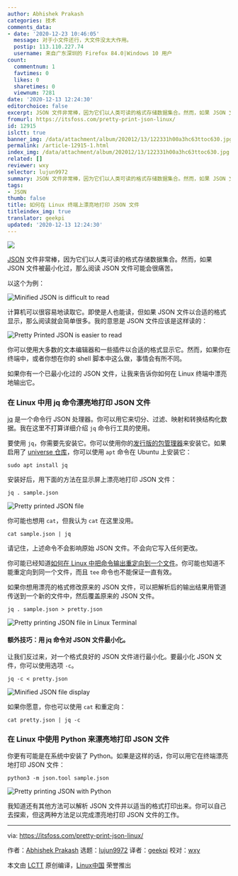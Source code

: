 ```yaml
---
author: Abhishek Prakash
categories: 技术
comments_data:
- date: '2020-12-23 10:46:05'
  message: 对于小文件还行，大文件没太大作用。
  postip: 113.110.227.74
  username: 来自广东深圳的 Firefox 84.0|Windows 10 用户
count:
  commentnum: 1
  favtimes: 0
  likes: 0
  sharetimes: 0
  viewnum: 7281
date: '2020-12-13 12:24:30'
editorchoice: false
excerpt: JSON 文件非常棒，因为它们以人类可读的格式存储数据集合。然而，如果 JSON 文件被最小化过，那么阅读 JSON 文件可能会很痛苦。
fromurl: https://itsfoss.com/pretty-print-json-linux/
id: 12915
islctt: true
banner_img: /data/attachment/album/202012/13/122331h00a3hc63ttoc630.jpg
permalink: /article-12915-1.html
index_img: /data/attachment/album/202012/13/122331h00a3hc63ttoc630.jpg.thumb.jpg
related: []
reviewer: wxy
selector: lujun9972
summary: JSON 文件非常棒，因为它们以人类可读的格式存储数据集合。然而，如果 JSON 文件被最小化过，那么阅读 JSON 文件可能会很痛苦。
tags:
- JSON
thumb: false
title: 如何在 Linux 终端上漂亮地打印 JSON 文件
titleindex_img: true
translator: geekpi
updated: '2020-12-13 12:24:30'
---
```


![](/data/attachment/album/202012/13/122331h00a3hc63ttoc630.jpg)


[JSON](https://www.json.org) 文件非常棒，因为它们以人类可读的格式存储数据集合。然而，如果 JSON 文件被最小化过，那么阅读 JSON 文件可能会很痛苦。


以这个为例：


![Minified JSON is difficult to read](/data/attachment/album/202012/13/122430wqgtp1gjtot17gs0.png)


计算机可以很容易地读取它。即使是人也能读，但如果 JSON 文件以合适的格式显示，那么阅读就会简单很多。我的意思是 JSON 文件应该是这样读的：


![Pretty Printed JSON is easier to read](/data/attachment/album/202012/13/122430nliz1tiujd15jklk.png)


你可以使用大多数的文本编辑器和一些插件以合适的格式显示它。然而，如果你在终端中，或者你想在你的 shell 脚本中这么做，事情会有所不同。


如果你有一个已最小化过的 JSON 文件，让我来告诉你如何在 Linux 终端中漂亮地输出它。


### 在 Linux 中用 jq 命令漂亮地打印 JSON 文件


[jq](https://stedolan.github.io/jq/) 是一个命令行 JSON 处理器。你可以用它来切分、过滤、映射和转换结构化数据。我在这里不打算详细介绍 `jq` 命令行工具的使用。


要使用 `jq`，你需要先安装它。你可以使用你的[发行版的包管理器](https://itsfoss.com/package-manager/)来安装它。如果启用了 [universe 仓库](https://itsfoss.com/ubuntu-repositories/)，你可以使用 `apt` 命令在 Ubuntu 上安装它：



```
sudo apt install jq

```

安装好后，用下面的方法在显示屏上漂亮地打印 JSON 文件：



```
jq . sample.json

```

![Pretty printed JSON file](/data/attachment/album/202012/13/122430m19h7vehhbokkkzb.png)


你可能也想用 `cat`，但我认为 `cat` 在这里没用。



```
cat sample.json | jq

```

请记住，上述命令不会影响原始 JSON 文件。不会向它写入任何更改。


你可能已经知道[如何在 Linux 中把命令输出重定向到一个文件](https://itsfoss.com/save-command-output-to-file-linux/)。你可能也知道不能重定向到同一个文件，而且 `tee` 命令也不能保证一直有效。


如果你想用漂亮的格式修改原来的 JSON 文件，可以把解析后的输出结果用管道传送到一个新的文件中，然后覆盖原来的 JSON 文件。



```
jq . sample.json > pretty.json

```

![Pretty printing JSON file in Linux Terminal](/data/attachment/album/202012/13/122431nptpmd9auttx96p9.png)


#### 额外技巧：用 jq 命令对 JSON 文件最小化。


让我们反过来，对一个格式良好的 JSON 文件进行最小化。要最小化 JSON 文件，你可以使用选项 `-c`。



```
jq -c < pretty.json

```

![Minified JSON file display](/data/attachment/album/202012/13/122431ikfdfdwf4m3wmlk1.png)


如果你愿意，你也可以使用 `cat` 和重定向：



```
cat pretty.json | jq -c

```

### 在 Linux 中使用 Python 来漂亮地打印 JSON 文件


你更有可能是在系统中安装了 Python。如果是这样的话，你可以用它在终端漂亮地打印 JSON 文件：



```
python3 -m json.tool sample.json

```

![Pretty printing JSON with Python](/data/attachment/album/202012/13/122431pkd8ppj4js8duzds.png)


我知道还有其他方法可以解析 JSON 文件并以适当的格式打印出来。你可以自己去探索，但这两种方法足以完成漂亮地打印 JSON 文件的工作。




---


via: <https://itsfoss.com/pretty-print-json-linux/>


作者：[Abhishek Prakash](https://itsfoss.com/author/abhishek/) 选题：[lujun9972](https://github.com/lujun9972) 译者：[geekpi](https://github.com/geekpi) 校对：[wxy](https://github.com/wxy)


本文由 [LCTT](https://github.com/LCTT/TranslateProject) 原创编译，[Linux中国](https://linux.cn/) 荣誉推出